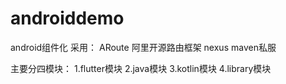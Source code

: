# androiddemo
android组件化
采用：
ARoute 阿里开源路由框架
nexus maven私服

主要分四模块：
1.flutter模块
2.java模块
3.kotlin模块
4.library模块
